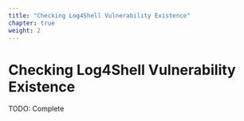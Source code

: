 ```yaml
---
title: "Checking Log4Shell Vulnerability Existence"
chapter: true
weight: 2
---
```


# Checking Log4Shell Vulnerability Existence

TODO: Complete